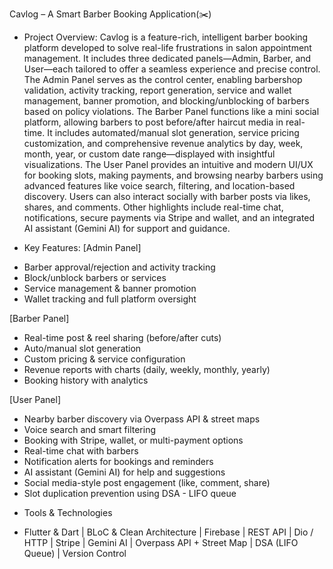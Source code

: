 Cavlog – A Smart Barber Booking Application(✂️)

- Project Overview:
Cavlog is a feature-rich, intelligent barber booking platform developed to solve real-life frustrations in salon appointment management. It includes three dedicated panels—Admin, Barber, and User—each tailored to offer a seamless experience and precise control.
The Admin Panel serves as the control center, enabling barbershop validation, activity tracking, report generation, service and wallet management, banner promotion, and blocking/unblocking of barbers based on policy violations.
The Barber Panel functions like a mini social platform, allowing barbers to post before/after haircut media in real-time. It includes automated/manual slot generation, service pricing customization, and comprehensive revenue analytics by day, week, month, year, or custom date range—displayed with insightful visualizations.
The User Panel provides an intuitive and modern UI/UX for booking slots, making payments, and browsing nearby barbers using advanced features like voice search, filtering, and location-based discovery. Users can also interact socially with barber posts via likes, shares, and comments.
Other highlights include real-time chat, notifications, secure payments via Stripe and wallet, and an integrated AI assistant (Gemini AI) for support and guidance.

- Key Features:
[Admin Panel]
* Barber approval/rejection and activity tracking
* Block/unblock barbers or services
* Service management & banner promotion
* Wallet tracking and full platform oversight

[Barber Panel]
* Real-time post & reel sharing (before/after cuts)
* Auto/manual slot generation
* Custom pricing & service configuration
* Revenue reports with charts (daily, weekly, monthly, yearly)
* Booking history with analytics

[User Panel]
* Nearby barber discovery via Overpass API & street maps
* Voice search and smart filtering
* Booking with Stripe, wallet, or multi-payment options
* Real-time chat with barbers
* Notification alerts for bookings and reminders
* AI assistant (Gemini AI) for help and suggestions
* Social media-style post engagement (like, comment, share)
* Slot duplication prevention using DSA - LIFO queue

- Tools & Technologies
* Flutter & Dart | BLoC & Clean Architecture | Firebase | REST API | Dio / HTTP | Stripe | Gemini AI | Overpass API + Street Map | DSA (LIFO Queue) | Version Control

